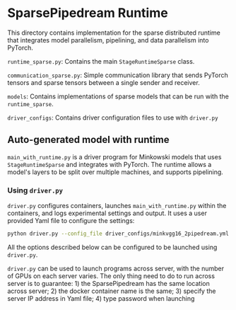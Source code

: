 # SparsePipedream Runtime

This directory contains implementation for the sparse distributed runtime that integrates
model parallelism, pipelining, and data parallelism into PyTorch.

`runtime_sparse.py`: Contains the main `StageRuntimeSparse` class.

`communication_sparse.py`: Simple communication library that sends PyTorch tensors and
sparse tensors between a single sender and receiver.

`models`: Contains implementations of sparse models that can be run with the `runtime_sparse`.

`driver_configs`: Contains driver configuration files to use with `driver.py`

## Auto-generated model with runtime

`main_with_runtime.py` is a driver program for Minkowski
models that uses `StageRuntimeSparse` and integrates
with PyTorch. The runtime allows a model's layers to be split over
multiple machines, and supports pipelining.

### Using `driver.py`

`driver.py` configures containers, launches `main_with_runtime.py` within
the containers, and logs experimental settings and output.
It uses a user provided Yaml file to configure the settings:

```bash
python driver.py --config_file driver_configs/minkvgg16_2pipedream.yml --launch_single_container --mount_directories <Path to SparsePipedream>
```

All the options described below can be configured to be launched using
`driver.py`.

`driver.py` can be used to launch programs across server, with the number of
GPUs on each server varies. The only thing need to do to run across server
is to guarantee: 1) the SparsePipedream has the same location across server;
2) the docker container name is the same; 3) specify the server IP address
in Yaml file; 4) type password when launching

